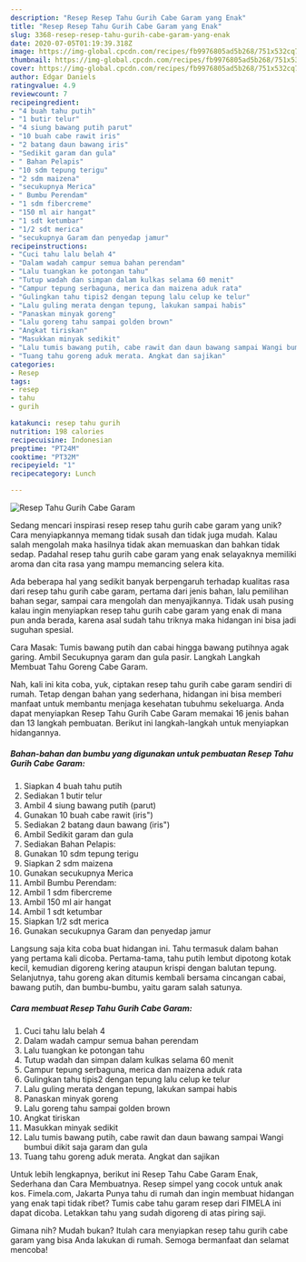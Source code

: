 ```yaml
---
description: "Resep Resep Tahu Gurih Cabe Garam yang Enak"
title: "Resep Resep Tahu Gurih Cabe Garam yang Enak"
slug: 3368-resep-resep-tahu-gurih-cabe-garam-yang-enak
date: 2020-07-05T01:19:39.318Z
image: https://img-global.cpcdn.com/recipes/fb9976805ad5b268/751x532cq70/resep-tahu-gurih-cabe-garam-foto-resep-utama.jpg
thumbnail: https://img-global.cpcdn.com/recipes/fb9976805ad5b268/751x532cq70/resep-tahu-gurih-cabe-garam-foto-resep-utama.jpg
cover: https://img-global.cpcdn.com/recipes/fb9976805ad5b268/751x532cq70/resep-tahu-gurih-cabe-garam-foto-resep-utama.jpg
author: Edgar Daniels
ratingvalue: 4.9
reviewcount: 7
recipeingredient:
- "4 buah tahu putih"
- "1 butir telur"
- "4 siung bawang putih parut"
- "10 buah cabe rawit iris"
- "2 batang daun bawang iris"
- "Sedikit garam dan gula"
- " Bahan Pelapis"
- "10 sdm tepung terigu"
- "2 sdm maizena"
- "secukupnya Merica"
- " Bumbu Perendam"
- "1 sdm fibercreme"
- "150 ml air hangat"
- "1 sdt ketumbar"
- "1/2 sdt merica"
- "secukupnya Garam dan penyedap jamur"
recipeinstructions:
- "Cuci tahu lalu belah 4"
- "Dalam wadah campur semua bahan perendam"
- "Lalu tuangkan ke potongan tahu"
- "Tutup wadah dan simpan dalam kulkas selama 60 menit"
- "Campur tepung serbaguna, merica dan maizena aduk rata"
- "Gulingkan tahu tipis2 dengan tepung lalu celup ke telur"
- "Lalu guling merata dengan tepung, lakukan sampai habis"
- "Panaskan minyak goreng"
- "Lalu goreng tahu sampai golden brown"
- "Angkat tiriskan"
- "Masukkan minyak sedikit"
- "Lalu tumis bawang putih, cabe rawit dan daun bawang sampai Wangi bumbui dikit saja garam dan gula"
- "Tuang tahu goreng aduk merata. Angkat dan sajikan"
categories:
- Resep
tags:
- resep
- tahu
- gurih

katakunci: resep tahu gurih 
nutrition: 198 calories
recipecuisine: Indonesian
preptime: "PT24M"
cooktime: "PT32M"
recipeyield: "1"
recipecategory: Lunch

---
```



![Resep Tahu Gurih Cabe Garam](https://img-global.cpcdn.com/recipes/fb9976805ad5b268/751x532cq70/resep-tahu-gurih-cabe-garam-foto-resep-utama.jpg)

Sedang mencari inspirasi resep resep tahu gurih cabe garam yang unik? Cara menyiapkannya memang tidak susah dan tidak juga mudah. Kalau salah mengolah maka hasilnya tidak akan memuaskan dan bahkan tidak sedap. Padahal resep tahu gurih cabe garam yang enak selayaknya memiliki aroma dan cita rasa yang mampu memancing selera kita.

Ada beberapa hal yang sedikit banyak berpengaruh terhadap kualitas rasa dari resep tahu gurih cabe garam, pertama dari jenis bahan, lalu pemilihan bahan segar, sampai cara mengolah dan menyajikannya. Tidak usah pusing kalau ingin menyiapkan resep tahu gurih cabe garam yang enak di mana pun anda berada, karena asal sudah tahu triknya maka hidangan ini bisa jadi suguhan spesial.

Cara Masak: Tumis bawang putih dan cabai hingga bawang putihnya agak garing. Ambil Secukupnya garam dan gula pasir. Langkah Langkah Membuat Tahu Goreng Cabe Garam.


Nah, kali ini kita coba, yuk, ciptakan resep tahu gurih cabe garam sendiri di rumah. Tetap dengan bahan yang sederhana, hidangan ini bisa memberi manfaat untuk membantu menjaga kesehatan tubuhmu sekeluarga. Anda dapat menyiapkan Resep Tahu Gurih Cabe Garam memakai 16 jenis bahan dan 13 langkah pembuatan. Berikut ini langkah-langkah untuk menyiapkan hidangannya.

<!--inarticleads1-->

##### Bahan-bahan dan bumbu yang digunakan untuk pembuatan Resep Tahu Gurih Cabe Garam:

1. Siapkan 4 buah tahu putih
1. Sediakan 1 butir telur
1. Ambil 4 siung bawang putih (parut)
1. Gunakan 10 buah cabe rawit (iris&#34;)
1. Sediakan 2 batang daun bawang (iris&#34;)
1. Ambil Sedikit garam dan gula
1. Sediakan  Bahan Pelapis:
1. Gunakan 10 sdm tepung terigu
1. Siapkan 2 sdm maizena
1. Gunakan secukupnya Merica
1. Ambil  Bumbu Perendam:
1. Ambil 1 sdm fibercreme
1. Ambil 150 ml air hangat
1. Ambil 1 sdt ketumbar
1. Siapkan 1/2 sdt merica
1. Gunakan secukupnya Garam dan penyedap jamur


Langsung saja kita coba buat hidangan ini. Tahu termasuk dalam bahan yang pertama kali dicoba. Pertama-tama, tahu putih lembut dipotong kotak kecil, kemudian digoreng kering ataupun krispi dengan balutan tepung. Selanjutnya, tahu goreng akan ditumis kembali bersama cincangan cabai, bawang putih, dan bumbu-bumbu, yaitu garam salah satunya. 

<!--inarticleads2-->

##### Cara membuat Resep Tahu Gurih Cabe Garam:

1. Cuci tahu lalu belah 4
1. Dalam wadah campur semua bahan perendam
1. Lalu tuangkan ke potongan tahu
1. Tutup wadah dan simpan dalam kulkas selama 60 menit
1. Campur tepung serbaguna, merica dan maizena aduk rata
1. Gulingkan tahu tipis2 dengan tepung lalu celup ke telur
1. Lalu guling merata dengan tepung, lakukan sampai habis
1. Panaskan minyak goreng
1. Lalu goreng tahu sampai golden brown
1. Angkat tiriskan
1. Masukkan minyak sedikit
1. Lalu tumis bawang putih, cabe rawit dan daun bawang sampai Wangi bumbui dikit saja garam dan gula
1. Tuang tahu goreng aduk merata. Angkat dan sajikan


Untuk lebih lengkapnya, berikut ini Resep Tahu Cabe Garam Enak, Sederhana dan Cara Membuatnya. Resep simpel yang cocok untuk anak kos. Fimela.com, Jakarta Punya tahu di rumah dan ingin membuat hidangan yang enak tapi tidak ribet? Tumis cabe tahu garam resep dari FIMELA ini dapat dicoba. Letakkan tahu yang sudah digoreng di atas piring saji. 

Gimana nih? Mudah bukan? Itulah cara menyiapkan resep tahu gurih cabe garam yang bisa Anda lakukan di rumah. Semoga bermanfaat dan selamat mencoba!
